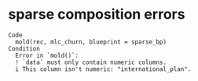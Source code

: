# sparse composition errors

    Code
      mold(rec, mlc_churn, blueprint = sparse_bp)
    Condition
      Error in `mold()`:
      ! `data` must only contain numeric columns.
      i This column isn't numeric: "international_plan".

